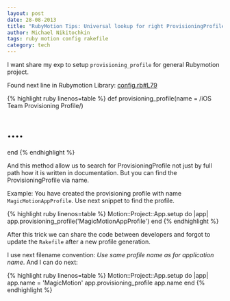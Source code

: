 ```yaml
---
layout: post
date: 28-08-2013
title: "RubyMotion Tips: Universal lookup for right ProvisioningProfile"
author: Michael Nikitochkin
tags: ruby motion config rakefile
category: tech
---
```


I want share my exp to setup `provisioning_profile` for general Rubymotion project.

Found next line in Rubymotion Library: [config.rb#L79](https://github.com/HipByte/RubyMotion/blob/cfc7bfdb3c17c5059a98152d7c472e13eb55f8ea/lib/motion/project/template/ios/config.rb#L79)

{% highlight ruby linenos=table %}
def provisioning_profile(name = /iOS Team Provisioning Profile/)
  # ....
end
{% endhighlight %}

And this method allow us to search for ProvisioningProfile not just by full path how it is written in documentation.
But you can find the ProvisioningProfile via name.

Example:
You have created the provisioning profile with name `MagicMotionAppProfile`. Use next snippet to find the profile.

{% highlight ruby linenos=table %}
Motion::Project::App.setup do |app|
  app.provisioning_profile('MagicMotionAppProfile')
end
{% endhighlight %}

After this trick we can share the code between developers and forgot to update the `Rakefile` after a new profile generation.

I use next filename convention: *Use same profile name as for application name*.
And I can do next:

{% highlight ruby linenos=table %}
Motion::Project::App.setup do |app|
  app.name = 'MagicMotion'
  app.provisioning_profile app.name
end
{% endhighlight %}

